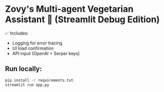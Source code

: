 # Zovy's Multi-agent Vegetarian Assistant 🤖 (Streamlit Debug Edition)

✅ Includes:
- Logging for error tracing
- UI load confirmation
- API input (OpenAI + Serper keys)

## Run locally:
```bash
pip install -r requirements.txt
streamlit run app.py
```
